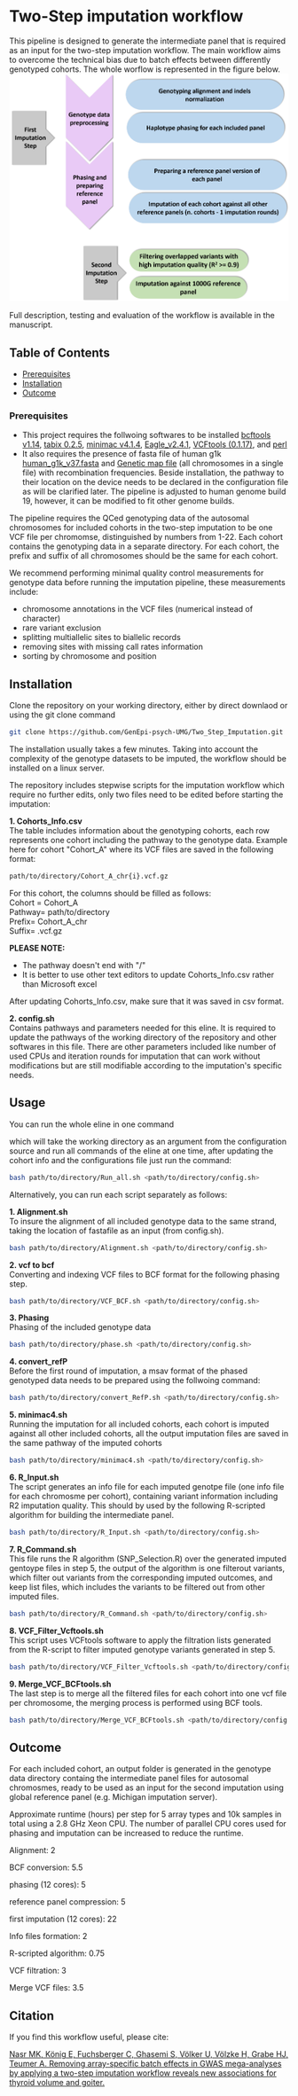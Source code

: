 # Two-Step imputation workflow

This pipeline is designed to generate the intermediate panel that is required as an input for the two-step imputation workflow. The main workflow aims to overcome the technical bias due to batch effects between differently genotyped cohorts. The whole worflow is represented in the figure below.
![Alt Text](Images/workflow.png)

Full description, testing and evaluation of the workflow is available in the manuscript.

## Table of Contents

- [Prerequisites](#Prerequisites)
- [Installation](#installation)
- [Outcome](#outcome)

### Prerequisites
- This project requires the follwoing softwares to be installed 
  [bcftools v1.14](https://samtools.github.io/bcftools/), [tabix 0.2.5](https://anaconda.org/bioconda/tabix), [minimac v4.1.4](https://genome.sph.umich.edu/wiki/Minimac4), [Eagle_v2.4.1](https://alkesgroup.broadinstitute.org/Eagle/), [VCFtools (0.1.17)](https://vcftools.sourceforge.net/index.html), and [perl](https://www.perl.org/get.html)
- It also requires the presence of fasta file of human g1k [human_g1k_v37.fasta](https://www.internationalgenome.org/category/grch37/) and [Genetic map file](https://data.broadinstitute.org/alkesgroup/Eagle/downloads/tables/) (all chromosomes in a single file) with recombination frequencies.
Beside installation, the pathway to their location on the device needs to be declared in the configuration file as will be clarified later. The pipeline is adjusted to human genome build 19, however, it can be modified to fit other genome builds.

The pipeline requires the QCed genotyping data of the autosomal chromosomes for included cohorts in the two-step imputation to be one VCF file per chromomse, distinguished by numbers from 1-22. Each cohort contains the genotyping data in a separate directory. For each cohort, the prefix and suffix of all chromosomes should be the same for each cohort.

We recommend performing minimal quality control measurements for genotype data before running the imputation pipeline, these measurements include:
- chromosome annotations in the VCF files (numerical instead of character)
- rare variant exclusion
- splitting multiallelic sites to biallelic records
- removing sites with missing call rates information
- sorting by chromosome and position


## Installation
Clone the repository on your working directory, either by direct downlaod or using the git clone command
```bash
git clone https://github.com/GenEpi-psych-UMG/Two_Step_Imputation.git
```
The installation usually takes a few minutes. Taking into account the complexity of the genotype datasets to be imputed, the workflow should be installed on a linux server.

The repository includes stepwise scripts for the imputation workflow which require no further edits, only two files need to be edited before starting the imputation:

**1.  Cohorts_Info.csv**  
The table includes information about the genotyping cohorts, each row represents one cohort including the pathway to the genotype data. Example here for cohort "Cohort_A" where its VCF files are saved in the following format:

```bash
path/to/directory/Cohort_A_chr{i}.vcf.gz
```
For this cohort, the columns should be filled as follows:  
Cohort = Cohort_A  
Pathway= path/to/directory  
Prefix= Cohort_A_chr  
Suffix= .vcf.gz  

**PLEASE NOTE:**
- The pathway doesn't end with "/"
- It is better to use other text editors to update Cohorts_Info.csv rather than Microsoft excel

After updating Cohorts_Info.csv, make sure that it was saved in csv format.

**2. config.sh**  
Contains pathways and parameters needed for this eline. It is required to update the pathways of the working directory of the repository and other softwares in this file. There are other parameters included like number of used CPUs and iteration rounds for imputation that can work without modifications but are still modifiable according to the imputation's specific needs. 

## Usage

You can run the whole eline in one command 

which will take the working directory as an argument from the configuration source and run all commands of the eline at one time, after updating the cohort info and the configurations file just run the command:

```bash
bash path/to/directory/Run_all.sh <path/to/directory/config.sh>
```
Alternatively, you can run each script separately as follows:

**1. Alignment.sh**  
To insure the alignment of all included genotype data to the same strand, taking the location of fastafile as an input (from config.sh).

```bash
bash path/to/directory/Alignment.sh <path/to/directory/config.sh>
```

**2. vcf to bcf**  
Converting and indexing VCF files to BCF format for the following phasing step.

```bash
bash path/to/directory/VCF_BCF.sh <path/to/directory/config.sh>
```

**3. Phasing**  
Phasing of the included genotype data
```bash
bash path/to/directory/phase.sh <path/to/directory/config.sh>
```

**4. convert_refP**  
Before the first round of imputation, a msav format of the phased genotyped data needs to be prepared using the follwoing command:


```bash
bash path/to/directory/convert_RefP.sh <path/to/directory/config.sh>
```
**5. minimac4.sh**  
Running the imputation for all included cohorts, each cohort is imputed against all other included cohorts, all the output imputation files are saved in the same pathway of the imputed cohorts

```bash
bash path/to/directory/minimac4.sh <path/to/directory/config.sh>
```

**6. R_Input.sh**  
The script generates an info file for each imputed genotpe file (one info file for each chromosme per cohort), containing variant information including R2 imputation quality. This should by used by the following R-scripted algorithm for building the intermediate panel.

```bash
bash path/to/directory/R_Input.sh <path/to/directory/config.sh>
```

**7. R_Command.sh**  
This file runs the R algorithm (SNP_Selection.R) over the generated imputed gentoype files in step 5, the output of the algorithm is one filterout variants, which filter out variants from the corresponding imputed outcomes, and keep list files, which includes the variants to be filtered out from other imputed files. 

```bash
bash path/to/directory/R_Command.sh <path/to/directory/config.sh>
```

**8. VCF_Filter_Vcftools.sh**  
This script uses VCFtools software to apply the filtration lists generated from the R-script to filter imputed genotype variants generated in step 5. 

```bash
bash path/to/directory/VCF_Filter_Vcftools.sh <path/to/directory/config.sh>
```

**9. Merge_VCF_BCFtools.sh**   
The last step is to merge all the filtered files for each cohort into one vcf file per chromosome, the merging process is performed using BCF tools.

```bash
bash path/to/directory/Merge_VCF_BCFtools.sh <path/to/directory/config.sh>
```


## Outcome
For each included cohort, an output folder is generated in the genotype data directory containg the intermediate panel files for autosomal chromosmes, ready to be used as an input for the second imputation using global reference panel (e.g. Michigan imputation server).

Approximate runtime (hours) per step for 5 array types and 10k samples in total using a 2.8 GHz Xeon CPU. The number of parallel CPU cores used for phasing and imputation can be increased to reduce the runtime.

Alignment: 2

BCF conversion: 5.5

phasing (12 cores): 5

reference panel compression: 5

first imputation (12 cores): 22

Info files formation: 2

R-scripted algorithm: 0.75

VCF filtration: 3

Merge VCF files: 3.5


## Citation
If you find this workflow useful, please cite:

[Nasr MK, König E, Fuchsberger C, Ghasemi S, Völker U, Völzke H, Grabe HJ, Teumer A. Removing array-specific batch effects in GWAS mega-analyses by applying a two-step imputation workflow reveals new associations for thyroid volume and goiter.](https://www.medrxiv.org/content/10.1101/2024.11.21.24317711v1)
